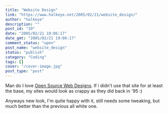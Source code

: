 ```yaml
---
title: "Website Design"
link: "https://www.halkeye.net/2005/02/21/website_design/"
author: "halkeye"
description: ""
post_id: "19"
date: "2005/02/21 19:06:17"
date_gmt: "2005/02/21 19:06:17"
comment_status: "open"
post_name: "website_design"
status: "publish"
category: "Coding"
tags: []
cover: "/cover-image.jpg"
post_type: "post"
---
```


Man do I love [Open Source Web Designs](http://oswd.org/). If i didn't use that site for at least the base, my sites would look as crappy as they did back in '95 :)

Anyways new look, I'm quite happy with it, still needs some tweaking, but much better than the previous all white one.